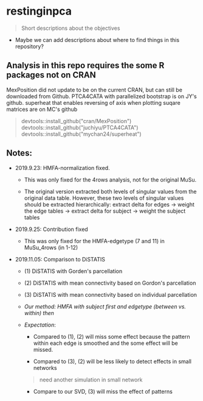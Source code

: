 # restinginpca

> Short descriptions about the objectives

+ Maybe we can add descriptions about where to find things in this repository?

## Analysis in this repo requires the some R packages not on CRAN
MexPosition did not update to be on the current CRAN, but can still be downloaded from Github. 
PTCA4CATA with parallelized bootstrap is on JY's github. 
superheat that enables reversing of axis when plotting suqare matrices are on MC's github

> devtools::install_github("cran/MexPosition")
> devtools::install_github("juchiyu/PTCA4CATA")
> devtools::install_github("mychan24/superheat")

## Notes:

- 2019.9.23: HMFA-normalization fixed.
	
	- This was only fixed for the 4rows analysis, not for the original MuSu.

	- The original version extracted both levels of singular values from the original data table. However, these two levels of singular values should be extracted hierarchically: extract delta for edges -> weight the edge tables -> extract delta for subject -> weight the subject tables

- 2019.9.25: Contribution fixed

	- This was only fixed for the HMFA-edgetype (7 and 11) in MuSu_4rows (in 1-12)

- 2019.11.05: Comparison to DiSTATIS

	- (1) DiSTATIS with Gorden's parcellation

	- (2) DiSTATIS with mean connectivity based on Gordon's parcellation

	- (3) DiSTATIS with mean connectivity based on individual parcellation

	- *Our method: HMFA with subject first and edgetype (between vs. within) then*

	- *Expectation*:

		+ Compared to (1), (2) will miss some effect because the pattern within each edge is smoothed and the some effect will be missed.

		+ Compared to (3), (2) will be less likely to detect effects in small networks 
		> need another simulation in small network

		+ Compare to our SVD, (3) will miss the effect of patterns




